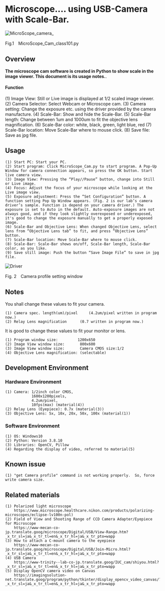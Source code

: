 # Microscope.... using USB-Camera  with Scale-Bar.
![MicroScope_camera_](https://user-images.githubusercontent.com/131073488/232638774-941036c1-b2d0-416e-9a37-8034ef27601f.jpg)<p>
Fig.1　MicroScope_Cam_class101.py

## Overview
**The microscope cam software is created in Python to show scale in the image viewer. This document is its usage notes.**. <p>
#### Function
(1) Image View: Still or Live image is displayed at 1/2 scaled image viewer.
(2) Camera Selector: Select Webcam or Microscope cam.
(3) Camera setting: Change the exposure etc. using the driver provided by the camera manufacture.
(4) Scale-Bar: Show and hide the Scale-Bar.
(5) Scale-Bar length: Change between 1um and 1000um to fit the objective lens magnification.
(6) Scale-Bar color: white, black, green, light blue, red
(7) Scale-Bar location: Move Scale-Bar where to mouse click.
  (8) Save file: Save as jpg file. 
## Usage
   ```
  (1) Start PC: Start your PC.
  (2) Start program: Click MicroScope_Cam.py to start program. A Pop-Up Window for camera connection appears, so press the OK button. Start live camera view.
  (3) Image View: Pressing the “Play//Pause” button, change into Still or Live image.
  (4) Focus: Adjust the focus of your microscope while looking at the Live image view.
  (5) Exposure adjustment: Press the “Set Configuration” button. A function setting Pop Up Window appears. (Fig. 2 is our lab’s camera driver’s sample. Function is depend on your camera driver.) The exposure is set to Auto in the default. Auto-exposure images are not always good, and if they look slightly overexposed or underexposed, it's good to change the exposure manually to get a properly exposed image.
  (6) Scale-Bar and Objective Lens: When changed Objective Lens, select lens from “Objective Lens tab” to fit, and press “Objective Lens” button.
  (7) Scale-Bar location: Move Scale-Bar where to mouse click.
  (8) Scale-Bar: Scale-Bar shows on/off, Scale-Bar length, Scale-Bar color, as you like.
  (9) Save still image: Push the button “Save Image File” to save in jpg file.
  ```
  ![Driver](https://user-images.githubusercontent.com/131073488/233557365-10122650-103b-40a2-9279-da5d800b0f85.png) <p>
    Fig. 2　Camera profile setting window

## Notes  
You shall change these values to fit your camera.<p>
  ```
  (1) Camera spec. length(um)/pixel 	(4.2um/pixel written in program now.)
  (2) Relay Lens magnification		(0.7 written in program now.)
  ```
It is good to change these values to fit your monitor or lens. <p>
  ```
  (1) Program window size:		   1200x650
  (2) Image View window size:	    800x600
  (3) Image View window size: 		Camera CMOS size:1/2
  (4) Objective Lens magnification:	(selectable)
  ```
  
## Development Environment
### Hardware Environment
  ```
  (1) Camera: 1/2inch color CMOS, 
              1600x1200pixels, 
              4.2um/pixel, 
              10fps(max) (material(4))
  (2) Relay Lens (Eyepiece): 0.7x (material(3))
  (3) Objective Lens: 5x, 10x, 20x, 50x, 100x (material(1))
  ```
### Software Environment
  ```
  (1) OS: Windows10
  (2) Python: Version 3.8.10
  (3) Libraries: OpenCV, Pillow
  (4) Regarding the display of video, referred to material(5)
  ```
## Known issue
  ```
  (1) "get Camera profile" command is not working properly.  So, force write camera size.
  ```
## Related materials
  ```
  (1) Polarized light microscope
      https://www.microscope.healthcare.nikon.com/products/polarizing-microscopes/eclipse-lv100n-pol)
  (2) Field of View and Shooting Range of CCD Camera Adapter/Eyepiece for Microscope
      https://www-mecan-co-jp.translate.goog/microscope/Digital/USB/View-Range.htm?_x_tr_sl=ja&_x_tr_tl=en&_x_tr_hl=ja&_x_tr_pto=wapp
  (3) How to attach a C-mount camera to the eyepiece
      https://www-mecan-co-jp.translate.goog/microscope/Digital/USB/Join-Micro.html?_x_tr_sl=ja&_x_tr_tl=en&_x_tr_hl=ja&_x_tr_pto=wapp
  (4) USB Camera
      https://www-trinity--lab-co-jp.translate.goog/IUC_cam/shiyou.html?_x_tr_sl=ja&_x_tr_tl=en&_x_tr_hl=ja&_x_tr_pto=wapp
  (5) Display OpenCV camera video on Canvas
      https://imagingsolution-net.translate.goog/program/python/tkinter/display_opencv_video_canvas/?_x_tr_sl=ja&_x_tr_tl=en&_x_tr_hl=ja&_x_tr_pto=wapp
   ```
